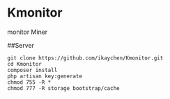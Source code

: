 # Kmonitor
monitor Miner

##Server
```
git clone https://github.com/ikaychen/Kmonitor.git
cd Kmonitor
composer install
php artisan key:generate
chmod 755 -R *
chmod 777 -R storage bootstrap/cache
```
